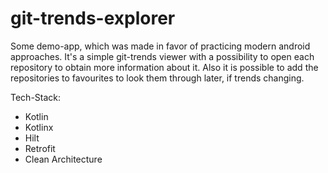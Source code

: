 # git-trends-explorer
Some demo-app, which was made in favor of practicing modern android approaches. It's a simple git-trends viewer with a possibility to open each repository to obtain more information about it. Also it is possible to add the repositories to favourites to look them through later, if trends changing.

Tech-Stack:
  - Kotlin
  - Kotlinx
  - Hilt
  - Retrofit
  - Clean Architecture
